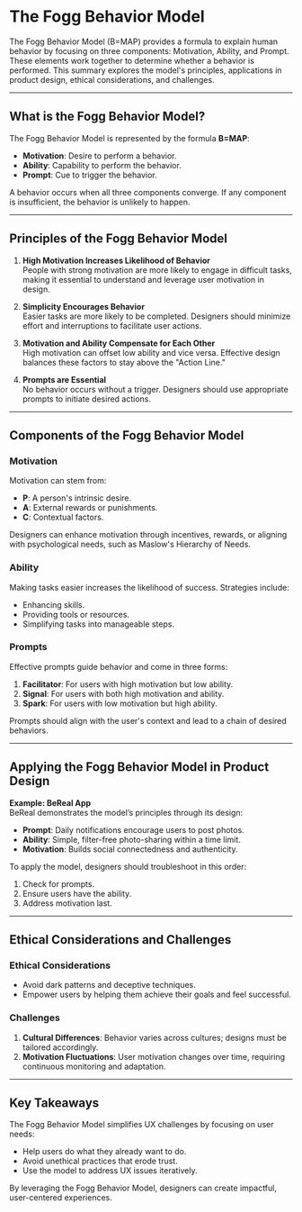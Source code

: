 # The Fogg Behavior Model

The Fogg Behavior Model (B=MAP) provides a formula to explain human behavior by focusing on three components: Motivation, Ability, and Prompt. These elements work together to determine whether a behavior is performed. This summary explores the model's principles, applications in product design, ethical considerations, and challenges.

---

## What is the Fogg Behavior Model?

The Fogg Behavior Model is represented by the formula **B=MAP**:

- **Motivation**: Desire to perform a behavior.
- **Ability**: Capability to perform the behavior.
- **Prompt**: Cue to trigger the behavior.

A behavior occurs when all three components converge. If any component is insufficient, the behavior is unlikely to happen.

---

## Principles of the Fogg Behavior Model

1. **High Motivation Increases Likelihood of Behavior**  
   People with strong motivation are more likely to engage in difficult tasks, making it essential to understand and leverage user motivation in design.

2. **Simplicity Encourages Behavior**  
   Easier tasks are more likely to be completed. Designers should minimize effort and interruptions to facilitate user actions.

3. **Motivation and Ability Compensate for Each Other**  
   High motivation can offset low ability and vice versa. Effective design balances these factors to stay above the "Action Line."

4. **Prompts are Essential**  
   No behavior occurs without a trigger. Designers should use appropriate prompts to initiate desired actions.

---

## Components of the Fogg Behavior Model

### Motivation

Motivation can stem from:

- **P**: A person's intrinsic desire.
- **A**: External rewards or punishments.
- **C**: Contextual factors.

Designers can enhance motivation through incentives, rewards, or aligning with psychological needs, such as Maslow's Hierarchy of Needs.

### Ability

Making tasks easier increases the likelihood of success. Strategies include:

- Enhancing skills.
- Providing tools or resources.
- Simplifying tasks into manageable steps.

### Prompts

Effective prompts guide behavior and come in three forms:

1. **Facilitator**: For users with high motivation but low ability.
2. **Signal**: For users with both high motivation and ability.
3. **Spark**: For users with low motivation but high ability.

Prompts should align with the user's context and lead to a chain of desired behaviors.

---

## Applying the Fogg Behavior Model in Product Design

**Example: BeReal App**  
BeReal demonstrates the model’s principles through its design:

- **Prompt**: Daily notifications encourage users to post photos.
- **Ability**: Simple, filter-free photo-sharing within a time limit.
- **Motivation**: Builds social connectedness and authenticity.

To apply the model, designers should troubleshoot in this order:

1. Check for prompts.
2. Ensure users have the ability.
3. Address motivation last.

---

## Ethical Considerations and Challenges

### Ethical Considerations

- Avoid dark patterns and deceptive techniques.
- Empower users by helping them achieve their goals and feel successful.

### Challenges

1. **Cultural Differences**: Behavior varies across cultures; designs must be tailored accordingly.
2. **Motivation Fluctuations**: User motivation changes over time, requiring continuous monitoring and adaptation.

---

## Key Takeaways

The Fogg Behavior Model simplifies UX challenges by focusing on user needs:

- Help users do what they already want to do.
- Avoid unethical practices that erode trust.
- Use the model to address UX issues iteratively.

By leveraging the Fogg Behavior Model, designers can create impactful, user-centered experiences.
